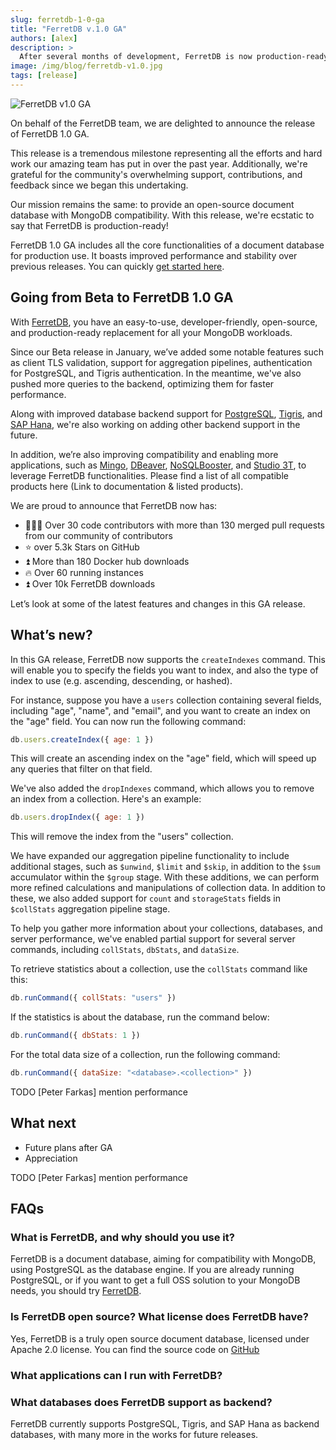 ```yaml
---
slug: ferretdb-1-0-ga
title: "FerretDB v.1.0 GA"
authors: [alex]
description: >
  After several months of development, FerretDB is now production-ready. We are excited to announce the general availability of FerretDB v1.0.
image: /img/blog/ferretdb-v1.0.jpg
tags: [release]
---
```


![FerretDB v1.0 GA](/img/blog/ferretdb-v1.0.jpg)

On behalf of the FerretDB team, we are delighted to announce the release of FerretDB 1.0 GA.

<!--truncate-->

This release is a tremendous milestone representing all the efforts and hard work our amazing team has put in over the past year.
Additionally, we're grateful for the community's overwhelming support, contributions, and feedback since we began this undertaking.

Our mission remains the same: to provide an open-source document database with MongoDB compatibility.
With this release, we're ecstatic to say that FerretDB is production-ready!

FerretDB 1.0 GA includes all the core functionalities of a document database for production use.
It boasts improved performance and stability over previous releases.
You can quickly [get started here](https://docs.ferretdb.io/quickstart-guide/).

## Going from Beta to FerretDB 1.0 GA

With [FerretDB](https://www.ferretdb.io/), you have an easy-to-use, developer-friendly, open-source, and production-ready replacement for all your MongoDB workloads.

Since our Beta release in January, we’ve added some notable features such as client TLS validation, support for aggregation pipelines, authentication for PostgreSQL, and Tigris authentication.
In the meantime, we've also pushed more queries to the backend, optimizing them for faster performance.

Along with improved database backend support for [PostgreSQL](https://www.postgresql.org/), [Tigris](https://www.tigrisdata.com/), and [SAP Hana](https://www.sap.com/products/technology-platform/hana.html), we're also working on adding other backend support in the future.

In addition, we’re also improving compatibility and enabling more applications, such as [Mingo](https://mingo.io/), [DBeaver](https://dbeaver.io/), [NoSQLBooster](https://nosqlbooster.com/), and [Studio 3T](https://studio3t.com/), to leverage FerretDB functionalities.
Please find a list of all compatible products here (Link to documentation & listed products).

We are proud to announce that FerretDB now has:

* 👨🏻‍💻 Over 30 code contributors with more than 130 merged pull requests from our community of contributors
* ⭐️ over 5.3k Stars on GitHub
* ⏫ More than 180 Docker hub downloads
* 🔥 Over 60 running instances
* ⏫ Over 10k FerretDB downloads

Let’s look at some of the latest features and changes in this GA release.

## What’s new?

In this GA release, FerretDB now supports the `createIndexes` command.
This will enable you to specify the fields you want to index, and also the type of index to use (e.g. ascending, descending, or hashed).

For instance, suppose you have a `users` collection containing several fields, including "age", "name", and "email", and you want to create an index on the "age" field.
You can now run the following command:

```js
db.users.createIndex({ age: 1 })
```

This will create an ascending index on the "age" field, which will speed up any queries that filter on that field.

We've also added the `dropIndexes` command, which allows you to remove an index from a collection.
Here's an example:

```js
db.users.dropIndex({ age: 1 })
```

This will remove the index from the "users" collection.

We have expanded our aggregation pipeline functionality to include additional stages, such as `$unwind`, `$limit` and `$skip`, in addition to the `$sum` accumulator within the `$group` stage.
With these additions, we can perform more refined calculations and manipulations of collection data.
In addition to these, we also added support for `count` and `storageStats` fields in `$collStats` aggregation pipeline stage.

To help you gather more information about your collections, databases, and server performance, we've enabled partial support for several server commands, including `collStats`, `dbStats`, and `dataSize`.

To retrieve statistics about a collection, use the `collStats` command like this:

```js
db.runCommand({ collStats: "users" })
```

If the statistics is about the database, run the command below:

```js
db.runCommand({ dbStats: 1 })
```

For the total data size of a collection, run the following command:

```js
db.runCommand({ dataSize: "<database>.<collection>" })
```

TODO [Peter Farkas] mention performance

## What next

* Future plans after GA
* Appreciation

TODO [Peter Farkas] mention performance

## FAQs

### What is FerretDB, and why should you use it?

FerretDB is a document database, aiming for compatibility with MongoDB, using PostgreSQL as the database engine.
If you are already running PostgreSQL, or if you want to get a full OSS solution to your MongoDB needs, you should try [FerretDB](https://docs.ferretdb.io/quickstart-guide/).

### Is FerretDB open source? What license does FerretDB have?

Yes, FerretDB is a truly open source document database, licensed under Apache 2.0 license.
You can find the source code on [GitHub](https://github.com/FerretDB/FerretDB/)

### What applications can I run with FerretDB?

### What databases does FerretDB support as backend?

FerretDB currently supports PostgreSQL, Tigris, and SAP Hana as backend databases, with many more in the works for future releases.

